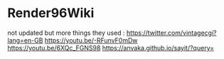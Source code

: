 # Render96Wiki
not updated but more things they used :
https://twitter.com/vintagecgi?lang=en-GB
https://youtu.be/-RFunvF0mDw
https://youtu.be/6XQc_FGNS98
https://anvaka.github.io/sayit/?query=
